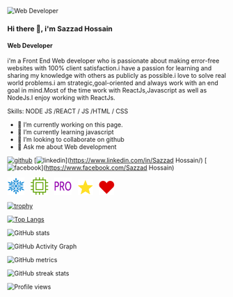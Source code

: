 ![Web Developer](https://res.cloudinary.com/dwcwdw3rm/image/upload/v1639022577/KR_61402.1_tehxri.jpg)

### Hi there 👋, i'm Sazzad Hossain
#### Web Developer


i'm a Front End Web developer who is passionate about making error-free websites with 100%  client satisfaction.i have a passion for learning and sharing my knowledge with others as publicly as possible.i love to solve real world problems.i am strategic,goal-oriented and always work with an end goal in mind.Most of the time work with ReactJs,Javascript as well as NodeJs.I enjoy working with ReactJs.


Skills: NODE JS /REACT / JS /HTML / CSS

- 🔭 I’m currently working on this page. 
- 🌱 I’m currently learning javascript 
- 👯 I’m looking to collaborate on github 
- 💬 Ask me about Web development 


[<img src='https://cdn.jsdelivr.net/npm/simple-icons@3.0.1/icons/github.svg' alt='github' height='40'>](https://github.com/sazzadhossain881)  [<img src='https://cdn.jsdelivr.net/npm/simple-icons@3.0.1/icons/linkedin.svg' alt='linkedin' height='40'>](https://www.linkedin.com/in/Sazzad Hossain/)  [<img src='https://cdn.jsdelivr.net/npm/simple-icons@3.0.1/icons/facebook.svg' alt='facebook' height='40'>](https://www.facebook.com/Sazzad Hossain)  

<a href='https://archiveprogram.github.com/'><img src='https://raw.githubusercontent.com/acervenky/animated-github-badges/master/assets/acbadge.gif' width='40' height='40'></a> <a href='https://docs.github.com/en/developers'><img src='https://raw.githubusercontent.com/acervenky/animated-github-badges/master/assets/devbadge.gif' width='40' height='40'></a> <a href='https://github.com/pricing'><img src='https://raw.githubusercontent.com/acervenky/animated-github-badges/master/assets/pro.gif' width='40' height='40'></a> <a href='https://stars.github.com/'><img src='https://raw.githubusercontent.com/acervenky/animated-github-badges/master/assets/starbadge.gif' width='35' height='35'></a> <a href='https://docs.github.com/en/github/supporting-the-open-source-community-with-github-sponsors'><img src='https://raw.githubusercontent.com/acervenky/animated-github-badges/master/assets/sponsorbadge.gif' width='35' height='35'></a> 

[![trophy](https://github-profile-trophy.vercel.app/?username=sazzadhossain881)](https://github.com/ryo-ma/github-profile-trophy)

[![Top Langs](https://github-readme-stats.vercel.app/api/top-langs/?username=sazzadhossain881)](https://github.com/anuraghazra/github-readme-stats)

![GitHub stats](https://github-readme-stats.vercel.app/api?username=sazzadhossain881&show_icons=true&count_private=true)  

![GitHub Activity Graph](https://activity-graph.herokuapp.com/graph?username=sazzadhossain881)  

![GitHub metrics](https://metrics.lecoq.io/sazzadhossain881)  

![GitHub streak stats](https://github-readme-streak-stats.herokuapp.com/?user=sazzadhossain881)  

![Profile views](https://gpvc.arturio.dev/sazzadhossain881)  
